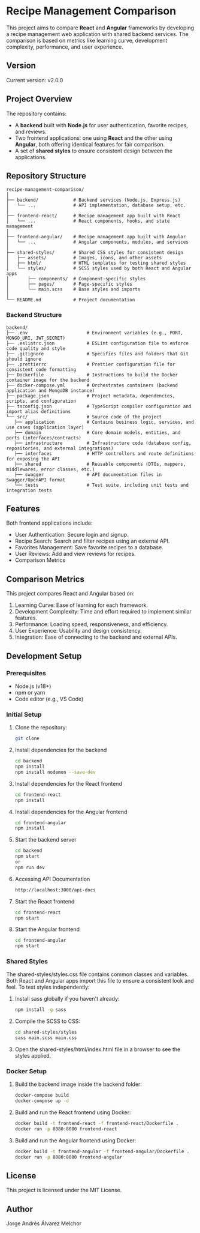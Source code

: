 # Recipe Management Comparison

This project aims to compare **React** and **Angular** frameworks by developing a recipe management web application with shared backend services. The comparison is based on metrics like learning curve, development complexity, performance, and user experience.

## Version
Current version: v2.0.0

## Project Overview

The repository contains:
- A **backend** built with **Node.js** for user authentication, favorite recipes, and reviews.
- Two frontend applications: one using **React** and the other using **Angular**, both offering identical features for fair comparison.
- A set of **shared styles** to ensure consistent design between the applications.

## Repository Structure

```plaintext
recipe-management-comparison/
│
├── backend/             # Backend services (Node.js, Express.js)
│   └── ...              # API implementation, database setup, etc.
│
├── frontend-react/      # Recipe management app built with React
│   └── ...              # React components, hooks, and state management
│
├── frontend-angular/    # Recipe management app built with Angular
│   └── ...              # Angular components, modules, and services
│
├── shared-styles/       # Shared CSS styles for consistent design
│   ├── assets/          # Images, icons, and other assets
│   ├── html/            # HTML templates for testing shared styles
│   └── styles/          # SCSS styles used by both React and Angular apps
│       ├── components/  # Component-specific styles
│       ├── pages/       # Page-specific styles
│       └── main.scss    # Base styles and imports
│
└── README.md            # Project documentation

```

### Backend Structure

```plaintext
backend/
├── .env                      # Environment variables (e.g., PORT, MONGO_URI, JWT_SECRET)
├── .eslintrc.json            # ESLint configuration file to enforce code quality and style
├── .gitignore                # Specifies files and folders that Git should ignore
├── .prettierrc               # Prettier configuration file for consistent code formatting
├── Dockerfile                # Instructions to build the Docker container image for the backend
├── docker-compose.yml        # Orchestrates containers (backend application and MongoDB instance)
├── package.json              # Project metadata, dependencies, scripts, and configuration
├── tsconfig.json             # TypeScript compiler configuration and import alias definitions
└── src/                      # Source code of the project
   ├── application            # Contains business logic, services, and use cases (application layer)
   ├── domain                 # Core domain models, entities, and ports (interfaces/contracts)
   ├── infrastructure         # Infrastructure code (database config, repositories, and external integrations)
   ├── interfaces             # HTTP controllers and route definitions for exposing the API
   ├── shared                 # Reusable components (DTOs, mappers, middlewares, error classes, etc.)
   ├── swagger                # API documentation files in Swagger/OpenAPI format
   └── tests                  # Test suite, including unit tests and integration tests
```

## Features

Both frontend applications include:
- User Authentication: Secure login and signup.
- Recipe Search: Search and filter recipes using an external API.
- Favorites Management: Save favorite recipes to a database.
- User Reviews: Add and view reviews for recipes.
- Comparison Metrics

## Comparison Metrics

This project compares React and Angular based on:
1. Learning Curve: Ease of learning for each framework.
2. Development Complexity: Time and effort required to implement similar features.
3. Performance: Loading speed, responsiveness, and efficiency.
4. User Experience: Usability and design consistency.
5. Integration: Ease of connecting to the backend and external APIs.

## Development Setup
### Prerequisites
- Node.js (v18+)
- npm or yarn
- Code editor (e.g., VS Code)

### Initial Setup

1. Clone the repository:
   ```bash
   git clone
    ```

2. Install dependencies for the backend

    ```bash
    cd backend
    npm install
    npm install nodemon --save-dev
    ```

3. Install dependencies for the React frontend

    ```bash
    cd frontend-react
    npm install
    ```

4. Install dependencies for the Angular frontend

    ```bash
    cd frontend-angular
    npm install
    ```

5. Start the backend server

    ```bash
    cd backend
    npm start 
    or
    npm run dev
    ```

6. Accessing API Documentation

    ```bash
    http://localhost:3000/api-docs
    ```

7. Start the React frontend

    ```bash
    cd frontend-react
    npm start
    ```

8. Start the Angular frontend

    ```bash
    cd frontend-angular
    npm start
    ```

### Shared Styles
The shared-styles/styles.css file contains common classes and variables. Both React and Angular apps import this file to ensure a consistent look and feel.
To test styles independently:

1. Install sass globally if you haven't already:

   ```bash
   npm install -g sass 
   ```

2. Compile the SCSS to CSS:

   ```bash
   cd shared-styles/styles 
   sass main.scss main.css
   ```

3. Open the shared-styles/html/index.html file in a browser to see the styles applied.

### Docker Setup

1. Build the backend image inside the backend folder:

    ```bash
    docker-compose build
    docker-compose up -d
    ```
   
2. Build and run the React frontend using Docker:

    ```bash
    docker build -t frontend-react -f frontend-react/Dockerfile .
    docker run -p 8080:8080 frontend-react
    ```

3. Build and run the Angular frontend using Docker:

    ```bash
    docker build -t frontend-angular -f frontend-angular/Dockerfile .
    docker run -p 8080:8080 frontend-angular
    ```
   
## License
This project is licensed under the MIT License.

## Author
Jorge Andrés Álvarez Melchor

